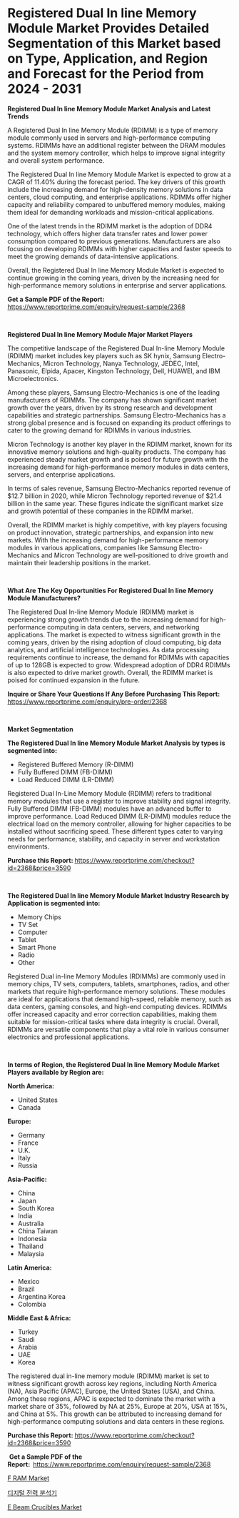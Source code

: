 <p><h1>Registered Dual In line Memory Module Market Provides Detailed Segmentation of this Market based on Type, Application, and Region and Forecast for the Period from 2024 - 2031</h1></p><p><strong>Registered Dual In line Memory Module Market Analysis and Latest Trends</strong></p>
<p><p>A Registered Dual In line Memory Module (RDIMM) is a type of memory module commonly used in servers and high-performance computing systems. RDIMMs have an additional register between the DRAM modules and the system memory controller, which helps to improve signal integrity and overall system performance.</p><p>The Registered Dual In line Memory Module Market is expected to grow at a CAGR of 11.40% during the forecast period. The key drivers of this growth include the increasing demand for high-density memory solutions in data centers, cloud computing, and enterprise applications. RDIMMs offer higher capacity and reliability compared to unbuffered memory modules, making them ideal for demanding workloads and mission-critical applications.</p><p>One of the latest trends in the RDIMM market is the adoption of DDR4 technology, which offers higher data transfer rates and lower power consumption compared to previous generations. Manufacturers are also focusing on developing RDIMMs with higher capacities and faster speeds to meet the growing demands of data-intensive applications.</p><p>Overall, the Registered Dual In line Memory Module Market is expected to continue growing in the coming years, driven by the increasing need for high-performance memory solutions in enterprise and server applications.</p></p>
<p><strong>Get a Sample PDF of the Report:&nbsp;</strong> <a href="https://www.reportprime.com/enquiry/request-sample/2368">https://www.reportprime.com/enquiry/request-sample/2368</a></p>
<p>&nbsp;</p>
<p><strong>Registered Dual In line Memory Module Major Market Players</strong></p>
<p><p>The competitive landscape of the Registered Dual In-line Memory Module (RDIMM) market includes key players such as SK hynix, Samsung Electro-Mechanics, Micron Technology, Nanya Technology, JEDEC, Intel, Panasonic, Elpida, Apacer, Kingston Technology, Dell, HUAWEI, and IBM Microelectronics.</p><p>Among these players, Samsung Electro-Mechanics is one of the leading manufacturers of RDIMMs. The company has shown significant market growth over the years, driven by its strong research and development capabilities and strategic partnerships. Samsung Electro-Mechanics has a strong global presence and is focused on expanding its product offerings to cater to the growing demand for RDIMMs in various industries.</p><p>Micron Technology is another key player in the RDIMM market, known for its innovative memory solutions and high-quality products. The company has experienced steady market growth and is poised for future growth with the increasing demand for high-performance memory modules in data centers, servers, and enterprise applications.</p><p>In terms of sales revenue, Samsung Electro-Mechanics reported revenue of $12.7 billion in 2020, while Micron Technology reported revenue of $21.4 billion in the same year. These figures indicate the significant market size and growth potential of these companies in the RDIMM market.</p><p>Overall, the RDIMM market is highly competitive, with key players focusing on product innovation, strategic partnerships, and expansion into new markets. With the increasing demand for high-performance memory modules in various applications, companies like Samsung Electro-Mechanics and Micron Technology are well-positioned to drive growth and maintain their leadership positions in the market.</p></p>
<p>&nbsp;</p>
<p><strong>What Are The Key Opportunities For Registered Dual In line Memory Module Manufacturers?</strong></p>
<p><p>The Registered Dual In-line Memory Module (RDIMM) market is experiencing strong growth trends due to the increasing demand for high-performance computing in data centers, servers, and networking applications. The market is expected to witness significant growth in the coming years, driven by the rising adoption of cloud computing, big data analytics, and artificial intelligence technologies. As data processing requirements continue to increase, the demand for RDIMMs with capacities of up to 128GB is expected to grow. Widespread adoption of DDR4 RDIMMs is also expected to drive market growth. Overall, the RDIMM market is poised for continued expansion in the future.</p></p>
<p><strong>Inquire or Share Your Questions If Any Before Purchasing This Report:</strong> <a href="https://www.reportprime.com/enquiry/pre-order/2368">https://www.reportprime.com/enquiry/pre-order/2368</a></p>
<p>&nbsp;</p>
<p><strong>Market Segmentation</strong></p>
<p><strong>The Registered Dual In line Memory Module Market Analysis by types is segmented into:</strong></p>
<p><ul><li>Registered Buffered Memory (R-DIMM)</li><li>Fully Buffered DIMM (FB-DIMM)</li><li>Load Reduced DIMM (LR-DIMM)</li></ul></p>
<p><p>Registered Dual In-Line Memory Module (RDIMM) refers to traditional memory modules that use a register to improve stability and signal integrity. Fully Buffered DIMM (FB-DIMM) modules have an advanced buffer to improve performance. Load Reduced DIMM (LR-DIMM) modules reduce the electrical load on the memory controller, allowing for higher capacities to be installed without sacrificing speed. These different types cater to varying needs for performance, stability, and capacity in server and workstation environments.</p></p>
<p><strong>Purchase this Report:&nbsp;</strong><a href="https://www.reportprime.com/checkout?id=2368&price=3590">https://www.reportprime.com/checkout?id=2368&price=3590</a></p>
<p>&nbsp;</p>
<p><strong>The Registered Dual In line Memory Module Market Industry Research by Application is segmented into:</strong></p>
<p><ul><li>Memory Chips</li><li>TV Set</li><li>Computer</li><li>Tablet</li><li>Smart Phone</li><li>Radio</li><li>Other</li></ul></p>
<p><p>Registered Dual in-line Memory Modules (RDIMMs) are commonly used in memory chips, TV sets, computers, tablets, smartphones, radios, and other markets that require high-performance memory solutions. These modules are ideal for applications that demand high-speed, reliable memory, such as data centers, gaming consoles, and high-end computing devices. RDIMMs offer increased capacity and error correction capabilities, making them suitable for mission-critical tasks where data integrity is crucial. Overall, RDIMMs are versatile components that play a vital role in various consumer electronics and professional applications.</p></p>
<p>&nbsp;</p>
<p><strong>In terms of Region, the Registered Dual In line Memory Module Market Players available by Region are:</strong></p>
<p>
    <p> <strong> North America: </strong>
        <ul>
            <li>United States</li>
            <li>Canada</li>
        </ul>
        </p> 
    <p> <strong> Europe: </strong>
        <ul>
            <li>Germany</li>
            <li>France</li>
            <li>U.K.</li>
            <li>Italy</li>
            <li>Russia</li>
        </ul>
        </p> 
    <p> <strong> Asia-Pacific: </strong>
        <ul>
            <li>China</li>
            <li>Japan</li>
            <li>South Korea</li>
            <li>India</li>
            <li>Australia</li>
            <li>China Taiwan</li>
            <li>Indonesia</li>
            <li>Thailand</li>
            <li>Malaysia</li>
        </ul>
        </p> 
    <p> <strong> Latin America: </strong>
        <ul>
            <li>Mexico</li>
            <li>Brazil</li>
            <li>Argentina Korea</li>
            <li>Colombia</li>
        </ul>
        </p> 
    <p> <strong> Middle East & Africa: </strong>
        <ul>
            <li>Turkey</li>
            <li>Saudi</li>
            <li>Arabia</li>
            <li>UAE</li>
            <li>Korea</li>
        </ul>
    </p>
    </p>
<p><p>The registered dual in-line memory module (RDIMM) market is set to witness significant growth across key regions, including North America (NA), Asia Pacific (APAC), Europe, the United States (USA), and China. Among these regions, APAC is expected to dominate the market with a market share of 35%, followed by NA at 25%, Europe at 20%, USA at 15%, and China at 5%. This growth can be attributed to increasing demand for high-performance computing solutions and data centers in these regions.</p></p>
<p><strong>Purchase this Report: </strong><a href="https://www.reportprime.com/checkout?id=2368&price=3590">https://www.reportprime.com/checkout?id=2368&price=3590</a></p>
<p>&nbsp;<strong>Get a Sample PDF of the Report:&nbsp;&nbsp;</strong><a href="https://www.reportprime.com/enquiry/request-sample/2368">https://www.reportprime.com/enquiry/request-sample/2368</a></p>
<p><strong></strong></p>
<p><p><a href="https://github.com/bobicer/Market-Research-Report-List-2/blob/main/f-ram-market.md">F RAM Market</a></p><p><a href="https://github.com/Madalyell456456/Market-Research-Report-List-1/blob/main/253100110445.md">디지털 전력 분석기</a></p><p><a href="https://github.com/timeliteaut/Market-Research-Report-List-2/blob/main/e-beam-crucibles-market.md">E Beam Crucibles Market</a></p></p>